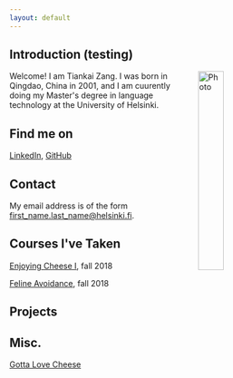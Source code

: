 ```yaml
---
layout: default
---
```


## Introduction (testing)

<img src="assets/images/me.jpg" alt="Photo" hspace="20" width="30%" align="right"/> Welcome! I am Tiankai Zang. I was born in Qingdao, China in 2001, and I am cuurently doing my Master's degree in language technology at the University of Helsinki.

## Find me on

[LinkedIn](https://fi.linkedin.com/mouse-mousekewitz), [GitHub](https://github.com/mokewitz)

## Contact

My email address is of the form first_name.last_name@helsinki.fi. 

## Courses I've Taken

[Enjoying Cheese I](https://courses.helsinki.fi/enjoying-cheese-I), fall 2018

[Feline Avoidance](https://courses.helsinki.fi/feline-avoidance), fall 2018

## Projects

## Misc. 

[Gotta Love Cheese](https://en.wikipedia.org/wiki/Cheese) 
